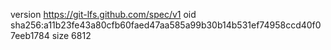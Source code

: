 version https://git-lfs.github.com/spec/v1
oid sha256:a11b23fe43a80cfb60faed47aa585a99b30b14b531ef74958ccd40f07eeb1784
size 6812
